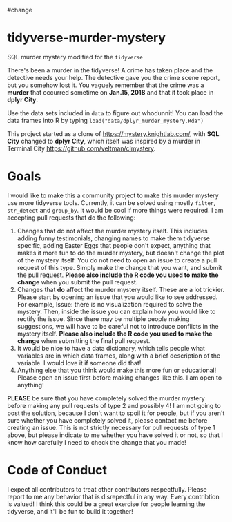 #change
# tidyverse-murder-mystery
SQL murder mystery modified for the `tidyverse`

There's been a murder in the tidyverse! A crime has taken place and the detective needs your help. The detective gave you the crime scene report, but you somehow lost it. You vaguely remember that the crime was a **murder** that occurred sometime on **Jan.15, 2018** and that it took place in **dplyr City**. 

Use the data sets included in `data` to figure out whodunnit! You can load the data frames into R by typing `load("data/dplyr_murder_mystery.Rda")`

This project started as a clone of https://mystery.knightlab.com/, with **SQL City** changed to **dplyr City**, which itself was inspired by a murder in Terminal City https://github.com/veltman/clmystery. 

# Goals

I would like to make this a community project to make this murder mystery use more tidyverse tools. Currently, it can be solved using mostly `filter`, `str_detect` and `group_by`. It would be cool if more things were required. I am accepting pull requests that do the following:

1. Changes that do not affect the murder mystery itself. This includes adding funny testimonials, changing names to make them tidyverse specific, adding Easter Eggs that people don't expect, anything that makes it more fun to do the murder mystery, but doesn't change the plot of the mystery itself. You do not need to open an issue to create a pull request of this type. Simply make the change that you want, and submit the pull request. **Please also include the R code you used to make the change** when you submit the pull request.
2. Changes that **do** affect the murder mystery itself. These are a lot trickier. Please start by opening an issue that you would like to see addressed. For example, Issue: there is no visualization required to solve the mystery. Then, inside the issue you can explain how you would like to rectify the issue. Since there may be multiple people making suggestions, we will have to be careful not to introduce conflicts in the mystery itself. **Please also include the R code you used to make the change** when submitting the final pull request.
3. It would be nice to have a data dictionary, which tells people what variables are in which data frames, along with a brief description of the variable. I would love it if someone did that! 
4. Anything else that you think would make this more fun or educational! Please open an issue first before making changes like this. I am open to anything!

**PLEASE** be sure that you have completely solved the murder mystery before making any pull requests of type 2 and possibly 4! I am not going to post the solution, because I don't want to spoil it for people, but if you aren't sure whether you have completely solved it, please contact me before creating an issue. This is not strictly necessary for pull requests of type 1 above, but please indicate to me whether you have solved it or not, so that I know how carefully I need to check the change that you made!

# Code of Conduct

I expect all contributors to treat other contributors respectfully. Please report to me any behavior that is disrepectful in any way. Every contribtion is valued! I think this could be a great exercise for people learning the tidyverse, and it'll be fun to build it together! 

